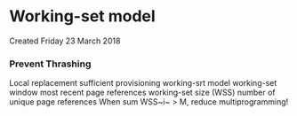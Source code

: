 # Working-set model
Created Friday 23 March 2018

### Prevent Thrashing
Local replacement
sufficient provisioning
working-srt model
working-set window
most recent page references
working-set size (WSS)
number of unique page references
When sum WSS~i~ > M, reduce multiprogramming!


